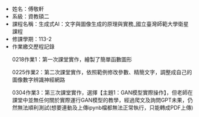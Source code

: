 - 姓名：傅敬軒
- 系級：資教碩二
- 課程名稱：生成式AI：文字與圖像生成的原理與實務_國立臺灣師範大學衛星課程
- 修課學期：113-2
- 作業繳交歷程記錄<p/>
  0218作業1：第一次課堂實作，繪製了簡單函數圖形<p/>
  0225作業2：第二次課堂實作，依照範例修改參數、精簡文字，調整成自己的圖像數字辨識神經網路<p/>
  0304作業3：第三次課堂實作，選擇【主題1：GAN模型實際操作】，但老師在課堂中並無任何關於實際運行GAN模型的教學，經過爬文及詢問GPT未果，仍然無法順利測試(想要連動及上傳ipynb檔都無法正常執行，只能轉成PDF上傳)
